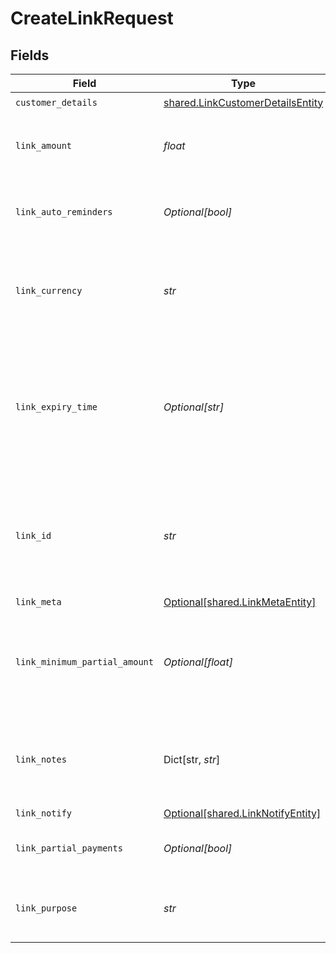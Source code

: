 # CreateLinkRequest


## Fields

| Field                                                                                                                                                                                       | Type                                                                                                                                                                                        | Required                                                                                                                                                                                    | Description                                                                                                                                                                                 | Example                                                                                                                                                                                     |
| ------------------------------------------------------------------------------------------------------------------------------------------------------------------------------------------- | ------------------------------------------------------------------------------------------------------------------------------------------------------------------------------------------- | ------------------------------------------------------------------------------------------------------------------------------------------------------------------------------------------- | ------------------------------------------------------------------------------------------------------------------------------------------------------------------------------------------- | ------------------------------------------------------------------------------------------------------------------------------------------------------------------------------------------- |
| `customer_details`                                                                                                                                                                          | [shared.LinkCustomerDetailsEntity](../../models/shared/linkcustomerdetailsentity.md)                                                                                                        | :heavy_check_mark:                                                                                                                                                                          | N/A                                                                                                                                                                                         |                                                                                                                                                                                             |
| `link_amount`                                                                                                                                                                               | *float*                                                                                                                                                                                     | :heavy_check_mark:                                                                                                                                                                          | Amount to be collected using this link. Provide upto two decimals for paise.                                                                                                                |                                                                                                                                                                                             |
| `link_auto_reminders`                                                                                                                                                                       | *Optional[bool]*                                                                                                                                                                            | :heavy_minus_sign:                                                                                                                                                                          | If "true", reminders will be sent to customers for collecting payments.                                                                                                                     |                                                                                                                                                                                             |
| `link_currency`                                                                                                                                                                             | *str*                                                                                                                                                                                       | :heavy_check_mark:                                                                                                                                                                          | Currency for the payment link. Default is INR. Contact care@cashfree.com to enable new currencies.                                                                                          |                                                                                                                                                                                             |
| `link_expiry_time`                                                                                                                                                                          | *Optional[str]*                                                                                                                                                                             | :heavy_minus_sign:                                                                                                                                                                          | Time after which the link expires. Customers will not be able to make the payment beyond the time specified here. You can provide them in a valid ISO 8601 time format. Default is 30 days. |                                                                                                                                                                                             |
| `link_id`                                                                                                                                                                                   | *str*                                                                                                                                                                                       | :heavy_check_mark:                                                                                                                                                                          | Unique Identifier (provided by merchant) for the Link. Alphanumeric and only - and _ allowed (50 character limit). Use this for other link-related APIs.                                    |                                                                                                                                                                                             |
| `link_meta`                                                                                                                                                                                 | [Optional[shared.LinkMetaEntity]](../../models/shared/linkmetaentity.md)                                                                                                                    | :heavy_minus_sign:                                                                                                                                                                          | N/A                                                                                                                                                                                         |                                                                                                                                                                                             |
| `link_minimum_partial_amount`                                                                                                                                                               | *Optional[float]*                                                                                                                                                                           | :heavy_minus_sign:                                                                                                                                                                          | Minimum amount in first installment that needs to be paid by the customer if partial payments are enabled. This should be less than the link_amount.                                        |                                                                                                                                                                                             |
| `link_notes`                                                                                                                                                                                | Dict[str, *str*]                                                                                                                                                                            | :heavy_minus_sign:                                                                                                                                                                          | Key-value pair that can be used to store additional information about the entity. Maximum 5 key-value pairs                                                                                 | [object Object]                                                                                                                                                                             |
| `link_notify`                                                                                                                                                                               | [Optional[shared.LinkNotifyEntity]](../../models/shared/linknotifyentity.md)                                                                                                                | :heavy_minus_sign:                                                                                                                                                                          | N/A                                                                                                                                                                                         |                                                                                                                                                                                             |
| `link_partial_payments`                                                                                                                                                                     | *Optional[bool]*                                                                                                                                                                            | :heavy_minus_sign:                                                                                                                                                                          | If "true", customer can make partial payments for the link.                                                                                                                                 |                                                                                                                                                                                             |
| `link_purpose`                                                                                                                                                                              | *str*                                                                                                                                                                                       | :heavy_check_mark:                                                                                                                                                                          | A brief description for which payment must be collected. This is shown to the customer.                                                                                                     |                                                                                                                                                                                             |